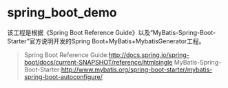 # spring_boot_demo
该工程是根据《Spring Boot Reference Guide》以及“MyBatis-Spring-Boot-Starter”官方说明开发的Spring Boot+MyBatis+MybatisGenerator工程。
>Spring Boot Reference Guide:http://docs.spring.io/spring-boot/docs/current-SNAPSHOT/reference/htmlsingle
>MyBatis-Spring-Boot-Starter:http://www.mybatis.org/spring-boot-starter/mybatis-spring-boot-autoconfigure/
